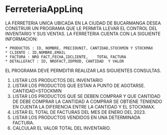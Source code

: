 # FerreteriaAppLinq

LA FERRETERIA UNICA UBICADA EN LA CIUDAD DE BUCARMANGA DESEA CONSTRUIR UN PROGRAMA
QUE LE PERMITA LLEVAR EL CONTROL DEL INVENTARIO Y SUS VENTAS. LA FERRETERIA CUENTA CON
LA SIGUIENTE INFORMACION:

    * PRODUCTOS : ID, NOMBRE, PRECIOUNIT, CANTIDAD,STOCKMIN Y STOCKMAX
    * CLIENTE : ID,NOMBRE,EMAIL
    * FACTURA : NRO FACT,FECHA,IDCLIENTE,    TOTAL FACTURA
    * DETALLEFACT : ID, NROFACT,IDPROD, CANTIDAD  Y VALOR

EL PROGRAMA DEVE PERMDITIR REALIZAR LAS SIGUIENTES CONSULTAS.

1. LISTAR LOS PRODUCTOS DEL INVENTARIO
2. LISTAR LOS PRODUCTOS QUE ESTAN A PUNTO DE AGOTARSE. CANTIDAD<STOCKMIN
3. LISTAR LOS PRODUCTOS QUE SE DEBEN COMPRAR Y QUE CANTIDAD DE DEBE COMPRAR
LA CANTIDAD A COMPRAR SE OBTIENE TENIENDO EN CUENTA LA DIFERENCIA ENTRE LA
CANTIDAD Y EL STOCKMAX.
4. LISTAR EL TOTAL DE FACTURAS DEL MES DE ENERO DEL 2023.
5. LISTAR LOS PRODUCTOS VENDIDOS EN UNA DETERMINADA FACTURA.
6. CALCULAR EL VALOR TOTAL DEL INVENTARIO.
